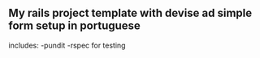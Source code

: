## My rails project template with devise ad simple form setup in portuguese
includes:
-pundit
-rspec for testing
